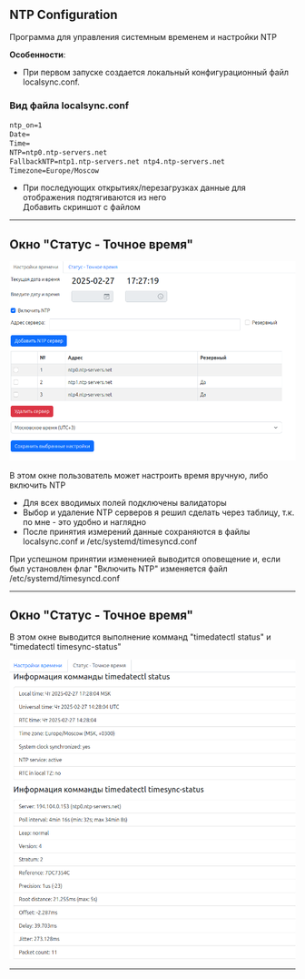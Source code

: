 NTP Configuration
---

Программа для управления системным временем и настройки NTP

**Особенности**:  
- При первом запуске создается локальный конфигурационный файл localsync.conf.
### Вид файла localsync.conf
```
ntp_on=1
Date=
Time=
NTP=ntp0.ntp-servers.net
FallbackNTP=ntp1.ntp-servers.net ntp4.ntp-servers.net
Timezone=Europe/Moscow
```

- При последующих открытиях/перезагрузках данные для отображения подтягиваются из него  
Добавить скриншот с файлом

---

Окно "Статус - Точное время"
---

![Главное окно](Media/Screenshots/MainScreen.png)

В этом окне пользователь может настроить время вручную, либо включить NTP
 - Для всех вводимых полей подключены валидаторы
 - Выбор и удаление NTP серверов я решил сделать через таблицу, т.к. по мне - это удобно и наглядно
 - После принятия измерений данные сохраняются в файлы localsync.conf и /etc/systemd/timesyncd.conf

При успешном принятии измененией выводится оповещение и, если был установлен флаг "Включить NTP" изменяется файл /etc/systemd/timesyncd.conf

---

Окно "Статус - Точное время"
---

В этом окне выводится выполнение комманд "timedatectl status" и "timedatectl timesync-status"

![Описание скриншота](Media/Screenshots/StatusScreen.png)

---

